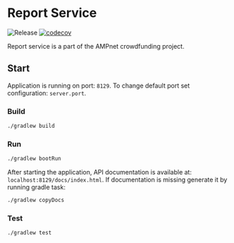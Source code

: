 # Report Service

![Release](https://github.com/AMPnet/report-service/workflows/Release/badge.svg?branch=master) [![codecov](https://codecov.io/gh/AMPnet/report-service/branch/master/graph/badge.svg)](https://codecov.io/gh/AMPnet/report-service)


Report service is a part of the AMPnet crowdfunding project.

## Start

Application is running on port: `8129`. To change default port set configuration: `server.port`.

### Build

```sh
./gradlew build
```

### Run

```sh
./gradlew bootRun
```

After starting the application, API documentation is available at: `localhost:8129/docs/index.html`.
If documentation is missing generate it by running gradle task:

```sh
./gradlew copyDocs
```

### Test

```sh
./gradlew test
```
